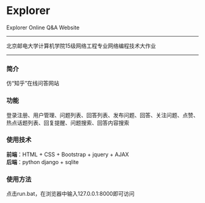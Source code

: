# Explorer
Explorer Online Q&amp;A Website
- - -
北京邮电大学计算机学院15级网络工程专业网络编程技术大作业 
- - -
### 简介
仿“知乎”在线问答网站
### 功能
登录注册、用户管理、问题列表、回答列表、发布问题、回答、关注问题、点赞、热点话题列表、回复提醒、问题搜索、回答内容搜索
### 使用技术
**前端**：HTML + CSS + Bootstrap + jquery + AJAX     <br />
**后端**：python django + sqlite
### 使用方法
点击run.bat，在浏览器中输入127.0.0.1:8000即可访问
